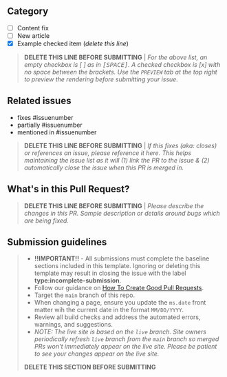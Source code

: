 ## Category

- [ ] Content fix
- [ ] New article
- [x] Example checked item (*delete this line*)

> **DELETE THIS LINE BEFORE SUBMITTING** | *For the above list, an empty checkbox is [ ] as in <kbd>[</kbd><kbd>SPACE</kbd><kbd>]</kbd>. A checked checkbox is [x] with no space between the brackets. Use the `PREVIEW` tab at the top right to preview the rendering before submitting your issue.*

## Related issues

- fixes #issuenumber
- partially #issuenumber
- mentioned in #issuenumber

> **DELETE THIS LINE BEFORE SUBMITTING** | *If this fixes (aka: closes) or references an issue, please reference it here. This helps maintaining the issue list as it will (1) link the PR to the issue & (2) automatically close the issue when this PR is merged in.*

## What's in this Pull Request?

> **DELETE THIS LINE BEFORE SUBMITTING** | *Please describe the changes in this PR. Sample description or details around bugs which are being fixed.*

## Submission guidelines

> - **!!IMPORTANT!!** - All submissions must complete the baseline sections included in this template. Ignoring or deleting this template may result in closing the issue with the label **type:incomplete-submission**.
> - Follow our guidance on [How To Create Good Pull Requests](https://github.com/SharePoint/sp-dev-docs/wiki/How-to-Create-Good-Pull-Requests).
> - Target the `main` branch of this repo.
> - When changing a page, ensure you update the `ms.date` front matter wih the current date in the format `MM/DD/YYYY`.
> - Review all build checks and address the automated errors, warnings, and suggestions.
> - *NOTE: The live site is based on the `live` branch. Site owners periodically refresh `live` branch from the `main` branch so merged PRs won't immediately appear on the live site. Please be patient to see your changes appear on the live site.*
>
> **DELETE THIS SECTION BEFORE SUBMITTING**
